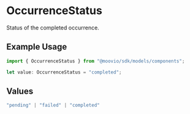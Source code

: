 # OccurrenceStatus

Status of the completed occurrence.

## Example Usage

```typescript
import { OccurrenceStatus } from "@moovio/sdk/models/components";

let value: OccurrenceStatus = "completed";
```

## Values

```typescript
"pending" | "failed" | "completed"
```